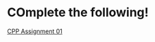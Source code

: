 # COmplete the following!
[CPP Assignment 01](https://docs.google.com/document/d/1TYHmRiUo2C5b8X9_CqFkPNkncvdAM_81XmYR5B9fnUk/edit)
